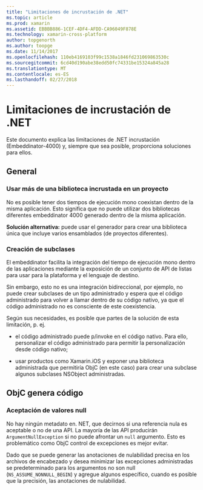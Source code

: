 ```yaml
---
title: "Limitaciones de incrustación de .NET"
ms.topic: article
ms.prod: xamarin
ms.assetid: EBBBB886-1CEF-4DF4-AFDD-CA96049F878E
ms.technology: xamarin-cross-platform
author: topgenorth
ms.author: toopge
ms.date: 11/14/2017
ms.openlocfilehash: 110eb4169103f99c1538a1846fd231069863530c
ms.sourcegitcommit: 6cd40d190abe38edd50fc74331be15324a845a28
ms.translationtype: MT
ms.contentlocale: es-ES
ms.lasthandoff: 02/27/2018
---
```

# <a name="net-embedding-limitations"></a>Limitaciones de incrustación de .NET


Este documento explica las limitaciones de .NET incrustación (Embeddinator-4000) y, siempre que sea posible, proporciona soluciones para ellos.

## <a name="general"></a>General

### <a name="use-more-than-one-embedded-library-in-a-project"></a>Usar más de una biblioteca incrustada en un proyecto

No es posible tener dos tiempos de ejecución mono coexistan dentro de la misma aplicación. Esto significa que no puede utilizar dos bibliotecas diferentes embeddinator 4000 generado dentro de la misma aplicación.

**Solución alternativa:** puede usar el generador para crear una biblioteca única que incluye varios ensamblados (de proyectos diferentes).

### <a name="subclassing"></a>Creación de subclases

El embeddinator facilita la integración del tiempo de ejecución mono dentro de las aplicaciones mediante la exposición de un conjunto de API de listas para usar para la plataforma y el lenguaje de destino.

Sin embargo, esto no es una integración bidireccional, por ejemplo, no puede crear subclases de un tipo administrado y espera que el código administrado para volver a llamar dentro de su código nativo, ya que el código administrado no es consciente de este coexistencia.

Según sus necesidades, es posible que partes de la solución de esta limitación, p. ej.

* el código administrado puede p/invoke en el código nativo. Para ello, personalizar el código administrado para permitir la personalización desde código nativo;

* usar productos como Xamarin.iOS y exponer una biblioteca administrada que permitiría ObjC (en este caso) para crear una subclase algunos subclases NSObject administradas.


## <a name="objc-generated-code"></a>ObjC genera código

### <a name="nullability"></a>Aceptación de valores null

No hay ningún metadato en. NET, que decirnos si una referencia nula es aceptable o no de una API. La mayoría de las API producirán `ArgumentNullException` si no puede afrontar un `null` argumento. Esto es problemático como ObjC control de excepciones es mejor evitar.

Dado que se puede generar las anotaciones de nulabilidad precisa en los archivos de encabezado y desea minimizar las excepciones administradas se predeterminado para los argumentos no son null (`NS_ASSUME_NONNULL_BEGIN`) y agregue algunos específico, cuando es posible que la precisión, las anotaciones de nulabilidad.
